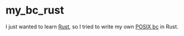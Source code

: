 # my_bc_rust
I just wanted to learn [Rust](https://www.rust-lang.org), so I tried to write my own [POSIX bc](https://man7.org/linux/man-pages/man1/bc.1p.html) in Rust.
